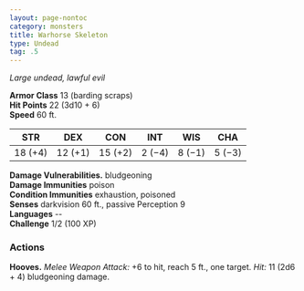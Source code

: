 ```yaml
---
layout: page-nontoc
category: monsters
title: Warhorse Skeleton
type: Undead
tag: .5
---
```

_Large undead, lawful evil_

**Armor Class** 13 (barding scraps)    
**Hit Points** 22 (3d10 + 6)    
**Speed** 60 ft. 

| STR     | DEX     | CON     | INT     | WIS     | CHA     |
|---------|---------|---------|---------|---------|---------|
| 18 (+4) | 12 (+1) | 15 (+2) | 2 (−4)  | 8 (−1)  | 5 (−3)  |


**Damage Vulnerabilities.** bludgeoning    
**Damage Immunities** poison    
**Condition Immunities** exhaustion, poisoned    
**Senses** darkvision 60 ft., passive Perception 9    
**Languages** --    
**Challenge** 1/2 (100 XP) 

### Actions 
**Hooves.** _Melee Weapon Attack:_ +6 to hit, reach 5 ft., one target. _Hit:_ 11 (2d6 + 4) bludgeoning damage.
